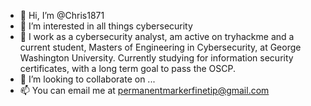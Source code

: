 - 👋 Hi, I’m @Chris1871
- 👀 I’m interested in all things cybersecurity
- 🌱 I work as a cybersecurity analyst, am active on tryhackme and a current student, Masters of Engineering in Cybersecurity, at George Washington University.  Currently studying for information security certificates, with a long term goal to pass the OSCP.
- 💞️ I’m looking to collaborate on ...
- 📫 You can email me at permanentmarkerfinetip@gmail.com

<!---
Chris1871/Chris1871 is a ✨ special ✨ repository because its `README.md` (this file) appears on your GitHub profile.
You can click the Preview link to take a look at your changes.
--->
